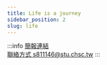 ```yaml
---
title: Life is a journey
sidebar_position: 2
slug: life
---
```

:::info
[簡報連結](https://pan.brid.cf/d/Microsoft/yuntech/Life%20is%20a%20journey.pptx)  
[聯絡方式 s811146@stu.chsc.tw](mailto:s811146@stu.chsc.tw)
:::